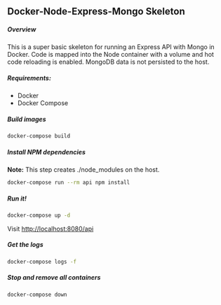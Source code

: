 ## Docker-Node-Express-Mongo Skeleton

##### Overview

This is a super basic skeleton for running an Express API with Mongo in Docker.
Code is mapped into the Node container with a volume and hot code reloading is enabled.
 MongoDB data is not persisted to the host.

##### Requirements:
* Docker
* Docker Compose

##### Build images
```bash
docker-compose build
```

##### Install NPM dependencies 
**Note:** This step creates ./node_modules on the host.
```bash
docker-compose run --rm api npm install
```

##### Run it!
```bash
docker-compose up -d
```

Visit [http://localhost:8080/api](http://localhost:8080/api)

##### Get the logs
```bash
docker-compose logs -f
```


##### Stop and remove all containers
```bash
docker-compose down
```